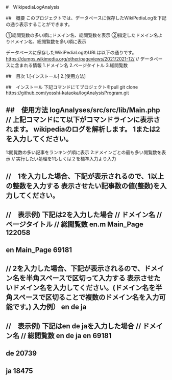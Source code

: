 #　WikipediaLogAnalysis

##　概要
このプロジェクトでは、データベースに保存したWikiPediaLogを下記の通り表示することができます。

①総閲覧数の多い順にドメイン名、総閲覧数を表示
②指定したドメイン名よりドメイン名、総閲覧数を多い順に表示

データベースに保存したWikiPediaLogのURLは以下の通りです。
https://dumps.wikimedia.org/other/pageviews/2021/2021-12/
// データベースに含まれる情報
1.ドメイン名
2.ページタイトル
3.総閲覧数

##　目次
1.[インストール]
2.[使用方法]

##　インストール
下記コマンドにてプロジェクトをpull
git clone https://github.com/yosshi-kataoka/logAnalysisProgram.git

##　使用方法
logAnalyses/src/src/lib/Main.php
// 上記コマンドにて以下がコマンドラインに表示されます。
wikipediaのログを解析します。
1または2を入力してください。
------------------------------
1:閲覧数の多い記事をランキング順に表示
2:ドメインごとの最も多い閲覧数を表示
// 実行したい処理を1もしくは２を標準入力より入力

//　1を入力した場合、下記が表示されるので、1以上の整数を入力する
表示させたい記事数の値(整数)を入力してください。
------------------------------

//　表示例) 下記は2を入力した場合
// ドメイン名
// ページタイトル
// 総閲覧数
en.m
Main_Page
122058
------------------------------
en
Main_Page
69181
------------------------------

// 2を入力した場合、下記が表示されるので、ドメイン名を半角スペースで区切って入力する
表示させたいドメイン名を入力してください。(ドメイン名を半角スペースで区切ることで複数のドメイン名を入力可能です。)
入力例） en de ja
------------------------------
//　表示例) 下記はen de jaを入力した場合
// ドメイン名
// 総閲覧数
en de ja
en
69181
------------------------------
de
20739
------------------------------
ja
18475
------------------------------
